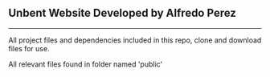 ## Unbent Website Developed by Alfredo Perez
---
All project files and dependencies included in this repo, clone and download files for use.

All relevant files found in folder named 'public'
